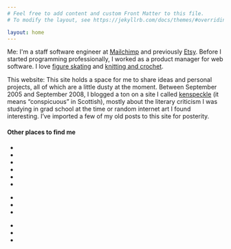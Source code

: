```yaml
---
# Feel free to add content and custom Front Matter to this file.
# To modify the layout, see https://jekyllrb.com/docs/themes/#overriding-theme-defaults

layout: home
---
```


Me: I'm a staff software engineer at <a href="https://mailchimp.com">Mailchimp</a> and previously <a href="https://etsy.com">Etsy</a>. Before I started programming professionally, I worked as a product manager for web software. I love <a href="http://instagram.com/sperbs.on.ice">figure skating</a> and <a href="https://www.etsy.com/shop/KenspeckleKnits">knitting and crochet</a>.

This website: This site holds a space for me to share ideas and personal projects, all of which are a little dusty at the moment. Between September 2005 and September 2008, I blogged a ton on a site I called <a href="/2005/09/03/what-is-kenspeckle/">kenspeckle</a> (it means “conspicuous” in Scottish), mostly about the literary criticism I was studying in grad school at the time or random internet art I found interesting. I’ve imported a few of my old posts to this site for posterity.

<h4 class="text-center">Other places to find me</h4>

<ul class="icons text-center hide-xs">
    <li><a title="twitter" href="http://twitter.com/laurensperber" onclick="_gaq.push(['_trackEvent', 'outbound_link', 'twitter', 'laurensperber']);"><i class="fab fa-2x fa-twitter"></i></a></li> 
    <li><a title="github" href="http://github.com/lauren" onclick="_gaq.push(['_trackEvent', 'outbound_link', 'github', 'lauren']);"><i class="fab fa-2x fa-github"></i></a></li> 
    <li><a title="instagram" href="http://instagram.com/sperbs.on.ice" onclick="_gaq.push(['_trackEvent', 'outbound_link', 'instagram', 'sperbsonice']);"><i class="fab fa-2x fa-instagram"></i></a></li> 
    <li><a title="ravelry" href="https://www.ravelry.com/people/laurensperber" onclick="_gaq.push(['_trackEvent', 'outbound_link', 'ravelry', 'laurensperber']);"><i class="fab fa-2x fa-ravelry"></i></a></li>
    <li><a title="linkedin" href="http://linkedin.com/in/laurensperber" onclick="_gaq.push(['_trackEvent', 'outbound_link', 'linkedin', 'laurensperber']);"><i class="fab fa-2x fa-linkedin"></i></a></li>
    <li><a title="etsy" href="https://www.etsy.com/shop/KenspeckleKnits" onclick="_gaq.push(['_trackEvent', 'outbound_link', 'etsy', 'kenspeckleknits']);"><i class="fab fa-2x fa-etsy"></i></a></li>
</ul>

<div class="show-xs">
    <ul class="icons text-center">
        <li><a title="twitter" href="http://twitter.com/laurensperber" onclick="_gaq.push(['_trackEvent', 'outbound_link', 'twitter', 'laurensperber']);"><i class="fab fa-2x fa-twitter"></i></a></li> 
        <li><a title="github" href="http://github.com/lauren" onclick="_gaq.push(['_trackEvent', 'outbound_link', 'github', 'lauren']);"><i class="fab fa-2x fa-github"></i></a></li> 
        <li><a title="instagram" href="http://instagram.com/sperbs.on.ice" onclick="_gaq.push(['_trackEvent', 'outbound_link', 'instagram', 'sperbsonice']);"><i class="fab fa-2x fa-instagram"></i></a></li> 
    </ul>
    <ul class="icons text-center">
        <li><a title="ravelry" href="https://www.ravelry.com/people/laurensperber" onclick="_gaq.push(['_trackEvent', 'outbound_link', 'ravelry', 'laurensperber']);"><i class="fab fa-2x fa-ravelry"></i></a></li>
        <li><a title="linkedin" href="http://linkedin.com/in/laurensperber" onclick="_gaq.push(['_trackEvent', 'outbound_link', 'linkedin', 'laurensperber']);"><i class="fab fa-2x fa-linkedin"></i></a></li>
        <li><a title="etsy" href="https://www.etsy.com/shop/KenspeckleKnits" onclick="_gaq.push(['_trackEvent', 'outbound_link', 'etsy', 'kenspeckleknits']);"><i class="fab fa-2x fa-etsy"></i></a></li>
    </ul>

</div>
